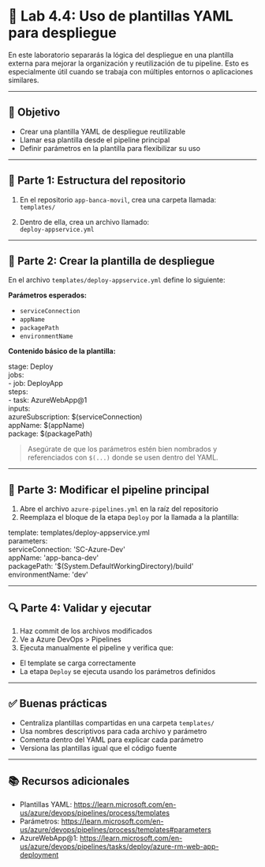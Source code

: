 # 🧪 Lab 4.4: Uso de plantillas YAML para despliegue

En este laboratorio separarás la lógica del despliegue en una plantilla externa para mejorar la organización y reutilización de tu pipeline. Esto es especialmente útil cuando se trabaja con múltiples entornos o aplicaciones similares.

---

## 🎯 Objetivo

- Crear una plantilla YAML de despliegue reutilizable  
- Llamar esa plantilla desde el pipeline principal  
- Definir parámetros en la plantilla para flexibilizar su uso

---

## 📁 Parte 1: Estructura del repositorio

1. En el repositorio `app-banca-movil`, crea una carpeta llamada:  
   `templates/`

2. Dentro de ella, crea un archivo llamado:  
   `deploy-appservice.yml`

---

## 🧱 Parte 2: Crear la plantilla de despliegue

En el archivo `templates/deploy-appservice.yml` define lo siguiente:

**Parámetros esperados:**

- `serviceConnection`
- `appName`
- `packagePath`
- `environmentName`

**Contenido básico de la plantilla:**

stage: Deploy  
  jobs:  
    - job: DeployApp  
      steps:  
        - task: AzureWebApp@1  
          inputs:  
            azureSubscription: $(serviceConnection)  
            appName: $(appName)  
            package: $(packagePath)

> Asegúrate de que los parámetros estén bien nombrados y referenciados con `$(...)` donde se usen dentro del YAML.

---

## 📄 Parte 3: Modificar el pipeline principal

1. Abre el archivo `azure-pipelines.yml` en la raíz del repositorio  
2. Reemplaza el bloque de la etapa `Deploy` por la llamada a la plantilla:

template: templates/deploy-appservice.yml  
parameters:  
  serviceConnection: 'SC-Azure-Dev'  
  appName: 'app-banca-dev'  
  packagePath: '$(System.DefaultWorkingDirectory)/build'  
  environmentName: 'dev'

---

## 🔍 Parte 4: Validar y ejecutar

1. Haz commit de los archivos modificados  
2. Ve a Azure DevOps > Pipelines  
3. Ejecuta manualmente el pipeline y verifica que:

- El template se carga correctamente  
- La etapa `Deploy` se ejecuta usando los parámetros definidos  

---

## ✅ Buenas prácticas

- Centraliza plantillas compartidas en una carpeta `templates/`
- Usa nombres descriptivos para cada archivo y parámetro
- Comenta dentro del YAML para explicar cada parámetro
- Versiona las plantillas igual que el código fuente

---

## 📚 Recursos adicionales

- Plantillas YAML: https://learn.microsoft.com/en-us/azure/devops/pipelines/process/templates  
- Parámetros: https://learn.microsoft.com/en-us/azure/devops/pipelines/process/templates#parameters  
- AzureWebApp@1: https://learn.microsoft.com/en-us/azure/devops/pipelines/tasks/deploy/azure-rm-web-app-deployment

